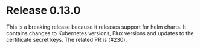 # Release 0.13.0

This is a breaking release because it releases support for helm charts.
It contains changes to Kubernetes versions, Flux versions and updates
to the certificate secret keys. The related PR is (#230).

